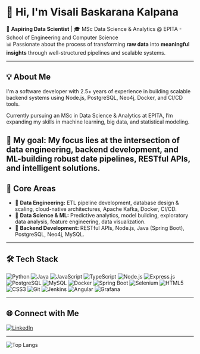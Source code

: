 # 👋 Hi, I'm Visali Baskarana Kalpana

🚀 **Aspiring Data Scientist** | 🎓 MSc Data Science & Analytics @ EPITA - School of Engineering and Computer Science  
📊 Passionate about the process of transforming **raw data** into **meaningful insights** through well-structured pipelines and scalable systems.

---

## 💡 About Me


I'm a software developer with 2.5+ years of experience in building scalable backend systems using Node.js, PostgreSQL, Neo4j, Docker, and CI/CD tools.

Currently pursuing an MSc in Data Science & Analytics at EPITA, I’m expanding my skills in machine learning, big data, and statistical modeling.

🎯 **My goal:** My focus lies at the intersection of data engineering, backend development, and ML-building robust date pipelines, RESTful APIs, and intelligent solutions.
---

## 🧠 Core Areas

- 🔹 **Data Engineering:** ETL pipeline development, database design & scaling, cloud-native architectures, Apache Kafka, Docker, CI/CD.
- 🔹 **Data Science & ML:** Predictive analytics, model building, exploratory data analysis, feature engineering, data visualization.
- 🔹 **Backend Development:** RESTful APIs, Node.js, Java (Spring Boot), PostgreSQL, Neo4j, MySQL.

---

## 🛠️ Tech Stack

![Python](https://img.shields.io/badge/Python-3776AB?style=for-the-badge&logo=python&logoColor=white)
![Java](https://img.shields.io/badge/Java-ED8B00?style=for-the-badge&logo=java&logoColor=white)
![JavaScript](https://img.shields.io/badge/JavaScript-F7DF1E?style=for-the-badge&logo=javascript&logoColor=black)
![TypeScript](https://img.shields.io/badge/TypeScript-007ACC?style=for-the-badge&logo=typescript&logoColor=white)
![Node.js](https://img.shields.io/badge/Node.js-339933?style=for-the-badge&logo=nodedotjs)
![Express.js](https://img.shields.io/badge/Express.js-000000?style=for-the-badge&logo=express&logoColor=white)
![PostgreSQL](https://img.shields.io/badge/PostgreSQL-336791?style=for-the-badge&logo=postgresql)
![MySQL](https://img.shields.io/badge/MySQL-005C84?style=for-the-badge&logo=mysql&logoColor=white)
![Docker](https://img.shields.io/badge/Docker-2496ED?style=for-the-badge&logo=docker&logoColor=white)
![Spring Boot](https://img.shields.io/badge/SpringBoot-6DB33F?style=for-the-badge&logo=springboot&logoColor=white)
![Selenium](https://img.shields.io/badge/Selenium-43B02A?style=for-the-badge&logo=selenium&logoColor=white)
![HTML5](https://img.shields.io/badge/HTML5-E34F26?style=for-the-badge&logo=html5&logoColor=white)
![CSS3](https://img.shields.io/badge/CSS3-1572B6?style=for-the-badge&logo=css3&logoColor=white)
![Git](https://img.shields.io/badge/Git-F05032?style=for-the-badge&logo=git&logoColor=white)
![Jenkins](https://img.shields.io/badge/Jenkins-D24939?style=for-the-badge&logo=jenkins&logoColor=white)
![Angular](https://img.shields.io/badge/Angular-DD0031?style=for-the-badge&logo=angular&logoColor=white)
![Grafana](https://img.shields.io/badge/Grafana-F46800?style=for-the-badge&logo=grafana&logoColor=white)

---

## 🌐 Connect with Me

[![LinkedIn](https://img.shields.io/badge/LinkedIn-blue?logo=linkedin&style=for-the-badge)](https://www.linkedin.com/in/visali-baskaran-kalpana-899b391b7)


---

![Top Langs](https://github-readme-stats.vercel.app/api/top-langs?username=visalibaskarankalpana&show_icons=true&locale=en&layout=compact)
